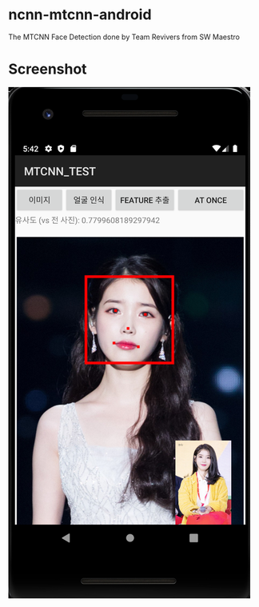 # ncnn-mtcnn-android

The MTCNN Face Detection done by Team Revivers from SW Maestro

# Screenshot
![](example.png)

